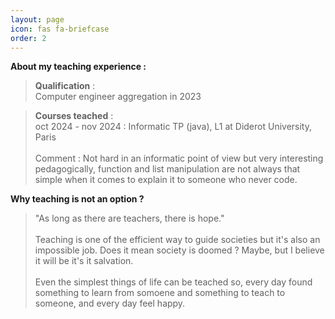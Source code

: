```yaml
---
layout: page
icon: fas fa-briefcase
order: 2
---
```


**About my teaching experience :**

> **Qualification** : \
> Computer engineer aggregation in 2023

> **Courses teached** :\
> oct 2024 - nov 2024 : Informatic TP (java), L1 at Diderot University, Paris \
> \
> Comment : Not hard in an informatic point of view but very interesting pedagogically, function and list manipulation are not always that simple when it comes to explain it to someone who never code.












**Why teaching is not an option ?**

> "As long as there are teachers, there is hope."\
> \
> Teaching is one of the efficient way to guide societies but it's also an impossible job. Does it mean society is doomed ? Maybe, but I believe it will be it's it salvation.\
> \
> Even the simplest things of life can be teached so, every day found something to learn from somoene and something to teach to someone, and every day feel happy.
